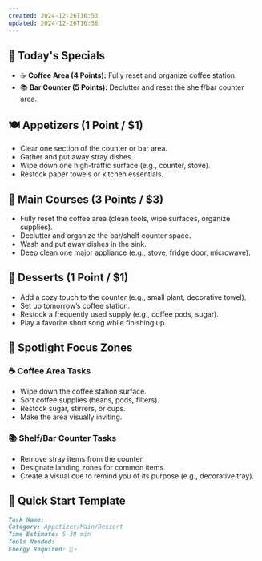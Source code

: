 ```yaml
---
created: 2024-12-26T16:53
updated: 2024-12-26T16:58
---
```

## 🎯 Today's Specials
- ☕ **Coffee Area (4 Points):** Fully reset and organize coffee station.
- 📚 **Bar Counter (5 Points):** Declutter and reset the shelf/bar counter area.  

## 🍽️ Appetizers (1 Point / $1)
- Clear one section of the counter or bar area.  
- Gather and put away stray dishes.  
- Wipe down one high-traffic surface (e.g., counter, stove).  
- Restock paper towels or kitchen essentials.  

## 🍲 Main Courses (3 Points / $3)
- Fully reset the coffee area (clean tools, wipe surfaces, organize supplies).  
- Declutter and organize the bar/shelf counter space.  
- Wash and put away dishes in the sink.  
- Deep clean one major appliance (e.g., stove, fridge door, microwave).  

## 🍰 Desserts (1 Point / $1)
- Add a cozy touch to the counter (e.g., small plant, decorative towel).  
- Set up tomorrow’s coffee station.  
- Restock a frequently used supply (e.g., coffee pods, sugar).  
- Play a favorite short song while finishing up.  

## 🎯 **Spotlight Focus Zones**
### ☕ **Coffee Area Tasks**
- Wipe down the coffee station surface.  
- Sort coffee supplies (beans, pods, filters).  
- Restock sugar, stirrers, or cups.  
- Make the area visually inviting.  

### 📚 **Shelf/Bar Counter Tasks**
- Remove stray items from the counter.  
- Designate landing zones for common items.  
- Create a visual cue to remind you of its purpose (e.g., decorative tray).  

## 📝 Quick Start Template
```markdown
Task Name:  
Category: Appetizer/Main/Dessert  
Time Estimate: 5-30 min  
Tools Needed:  
Energy Required: 🧠⚡  
